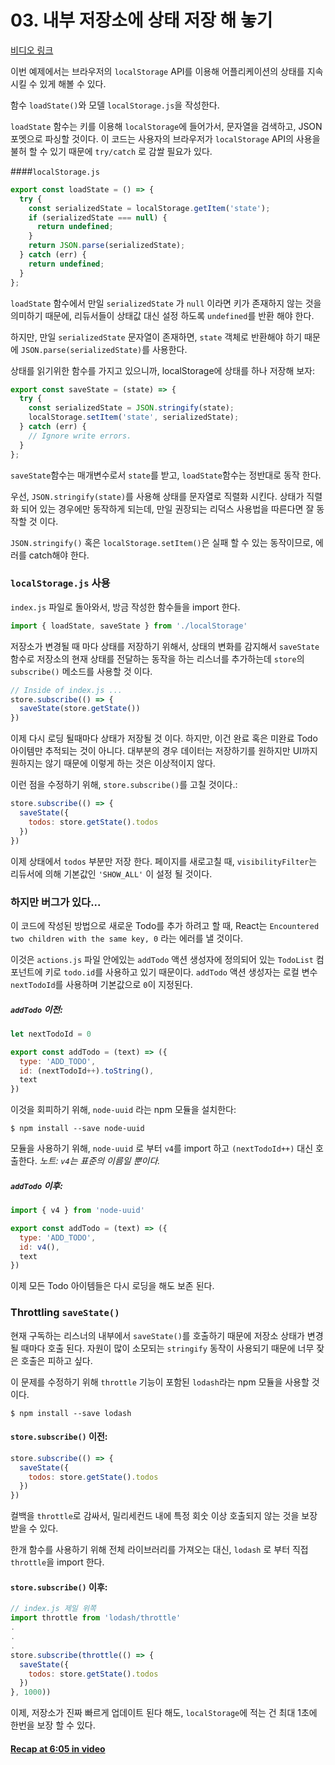 # 03. 내부 저장소에 상태 저장 해 놓기
[비디오 링크](https://egghead.io/lessons/javascript-redux-persisting-the-state-to-the-local-storage)

이번 예제에서는 브라우저의 `localStorage` API를 이용해 어플리케이션의 상태를 지속시킬 수 있게 해볼 수 있다.

함수 `loadState()`와 모델 `localStorage.js`을 작성한다.

`loadState` 함수는 키를 이용해 `localStorage`에 들어가서, 문자열을 검색하고, JSON 포멧으로 파싱할 것이다. 이 코드는 사용자의 브라우저가 `localStorage` API의 사용을 불허 할 수 있기 때문에 `try/catch` 로 감쌀 필요가 있다.

####`localStorage.js`
```javascript
export const loadState = () => {
  try {
    const serializedState = localStorage.getItem('state');
    if (serializedState === null) {
      return undefined;
    }
    return JSON.parse(serializedState);
  } catch (err) {
    return undefined;
  }
};
```

`loadState` 함수에서 만일 `serializedState` 가 `null` 이라면 키가 존재하지 않는 것을 의미하기 때문에, 리듀서들이 상태값 대신 설정 하도록 `undefined`를 반환 해야 한다.

하지만, 만일 `serializedState` 문자열이 존재하면, `state` 객체로 반환해야 하기 때문에 `JSON.parse(serializedState)`를 사용한다.

상태를 읽기위한 함수를 가지고 있으니까, localStorage에 상태를 하나 저장해 보자:

```javascript
export const saveState = (state) => {
  try {
    const serializedState = JSON.stringify(state);
    localStorage.setItem('state', serializedState);
  } catch (err) {
    // Ignore write errors.
  }
};
```

`saveState`함수는 매개변수로서 `state`를 받고, `loadState`함수는 정반대로 동작 한다.

우선, `JSON.stringify(state)`를 사용해 상태를 문자열로 직렬화 시킨다. 상태가 직렬화 되어 있는 경우에만 동작하게 되는데, 만일 권장되는 리덕스 사용법을 따른다면 잘 동작할 것 이다.

`JSON.stringify()` 혹은 `localStorage.setItem()`은 실패 할 수 있는 동작이므로, 에러를 catch해야 한다.


### `localStorage.js` 사용
`index.js` 파일로 돌아와서, 방금 작성한 함수들을 import 한다.
```javascript
import { loadState, saveState } from './localStorage'
```

저장소가 변경될 때 마다 상태를 저장하기 위해서, 상태의 변화를 감지해서 `saveState` 함수로 저장소의 현재 상태를 전달하는 동작을 하는 리스너를 추가하는데 `store`의 `subscribe()` 메소드를 사용할 것 이다.

```javascript
// Inside of index.js ...
store.subscribe(() => {
  saveState(store.getState())
})
```

이제 다시 로딩 될때마다 상태가 저장될 것 이다. 하지만, 이건 완료 혹은 미완료 Todo 아이템만 추적되는 것이 아니다. 대부분의 경우 데이터는 저장하기를 원하지만 UI까지 원하지는 않기 때문에 이렇게 하는 것은 이상적이지 않다.

이런 점을 수정하기 위해, `store.subscribe()`를 고칠 것이다.:
```javascript
store.subscribe(() => {
  saveState({
    todos: store.getState().todos
  })
})
```
이제 상태에서 `todos` 부분만 저장 한다. 페이지를 새로고칠 때, `visibilityFilter`는 리듀서에 의해 기본값인 `'SHOW_ALL'` 이 설정 될 것이다.

### 하지만 버그가 있다...
이 코드에 작성된 방법으로 새로운 Todo를 추가 하려고 할 때, React는 `Encountered two children with the same key, 0` 라는 에러를 낼 것이다.

이것은 `actions.js` 파일 안에있는 `addTodo` 액션 생성자에 정의되어 있는 `TodoList` 컴포넌트에 키로 `todo.id`를 사용하고 있기 때문이다. `addTodo` 액션 생성자는 로컬 변수 `nextTodoId`를 사용하며 기본값으로 `0`이 지정된다.

##### `addTodo` 이전:
```javascript
let nextTodoId = 0

export const addTodo = (text) => ({
  type: 'ADD_TODO',
  id: (nextTodoId++).toString(),
  text
})
```

이것을 회피하기 위해, `node-uuid` 라는 npm 모듈을 설치한다:

`$ npm install --save node-uuid`

모듈을 사용하기 위해, `node-uuid` 로 부터 `v4`를 import 하고 `(nextTodoId++)` 대신 호출한다. _노트: `v4`는 표준의 이름일 뿐이다._

##### `addTodo` 이후:
```javascript
import { v4 } from 'node-uuid'

export const addTodo = (text) => ({
  type: 'ADD_TODO',
  id: v4(),
  text
})
```
이제 모든 Todo 아이템들은 다시 로딩을 해도 보존 된다.

### Throttling `saveState()`
현재 구독하는 리스너의 내부에서 `saveState()`를 호출하기 때문에 저장소 상태가 변경될 때마다 호출 된다. 자원이 많이 소모되는 `stringify` 동작이 사용되기 때문에 너무 잦은 호출은 피하고 싶다.

이 문제를 수정하기 위해 `throttle` 기능이 포함된 `lodash`라는 npm 모듈을 사용할 것이다.

`$ npm install --save lodash`


#### `store.subscribe()` 이전:
```javascript
store.subscribe(() => {
  saveState({
    todos: store.getState().todos
  })
})
```

컬백을 `throttle`로 감싸서, 밀리세컨드 내에 특정 회숫 이상 호출되지 않는 것을 보장 받을 수 있다.

한개 함수를 사용하기 위해 전체 라이브러리를 가져오는 대신, `lodash` 로 부터 직접 `throttle`을 import 한다.

#### `store.subscribe()` 이후:
```javascript
// index.js 제일 위쪽
import throttle from 'lodash/throttle'
.
.
.
store.subscribe(throttle(() => {
  saveState({
    todos: store.getState().todos
  })
}, 1000))
```

이제, 저장소가 진짜 빠르게 업데이트 된다 해도, `localStorage`에 적는 건 최대 1초에 한번을 보장 할 수 있다.

#### [Recap at 6:05 in video](https://egghead.io/lessons/javascript-redux-persisting-the-state-to-the-local-storage#/tab-transcript)
